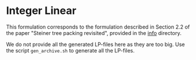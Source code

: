 # Integer Linear

This formulation corresponds to the formulation described in Section 2.2 of the paper "Steiner tree packing revisited", provided in the [info](./../../info/) directory.

We do not provide all the generated LP-files here as they are too big. 
Use the script `gen_archive.sh` to generate all the LP-files.